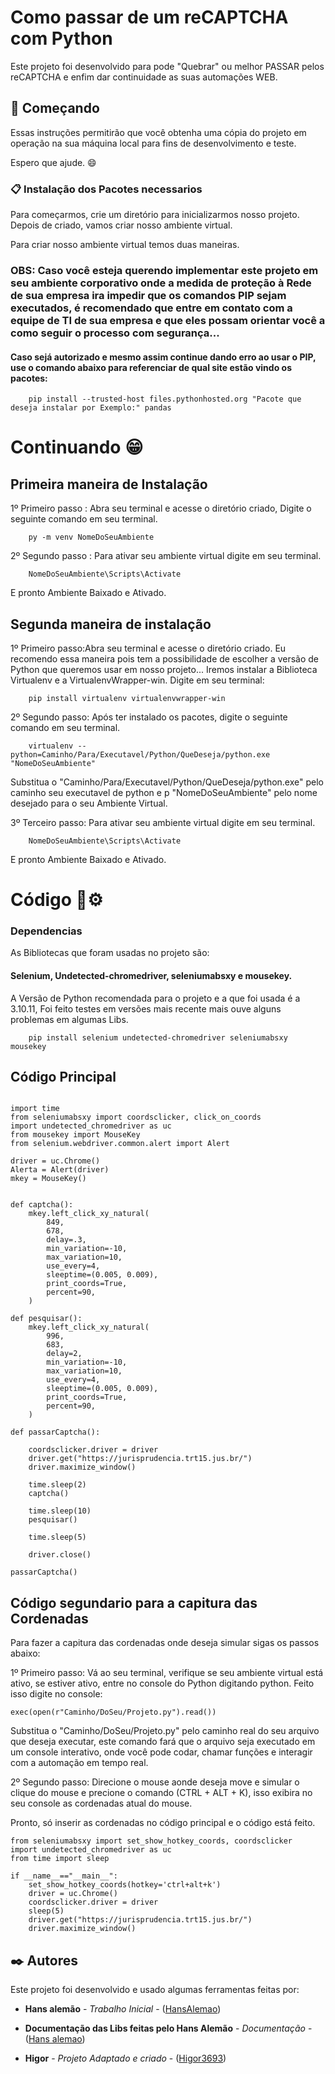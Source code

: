 # Como passar de um reCAPTCHA com Python

Este projeto foi desenvolvido para pode "Quebrar" ou melhor PASSAR pelos reCAPTCHA e enfim dar continuidade as suas automações WEB.

## 🚀 Começando

Essas instruções permitirão que você obtenha uma cópia do projeto em operação na sua máquina local para fins de desenvolvimento e teste.

Espero que ajude. 😄

### 📋 Instalação dos Pacotes necessarios

Para começarmos, crie um diretório para inicializarmos nosso projeto. Depois de criado, vamos criar nosso ambiente virtual.

Para criar nosso ambiente virtual temos duas maneiras.

### OBS: Caso você esteja querendo implementar este projeto em seu ambiente corporativo onde a medida de proteção à Rede de sua empresa ira impedir que os comandos PIP sejam executados, é recomendado que entre em contato com a equipe de TI de sua empresa e que eles possam orientar você a como seguir o processo com segurança... 

#### Caso sejá autorizado e mesmo assim continue dando erro ao usar o PIP, use o comando abaixo para referenciar de qual site estão vindo os pacotes:

```
    pip install --trusted-host files.pythonhosted.org "Pacote que deseja instalar por Exemplo:" pandas
```

# Continuando 😁

## Primeira maneira de Instalação

1º Primeiro passo : Abra seu terminal e acesse o diretório criado, Digite o seguinte comando em seu terminal.

```
    py -m venv NomeDoSeuAmbiente
```

2º Segundo passo : Para ativar seu ambiente virtual digite em seu terminal.

```
    NomeDoSeuAmbiente\Scripts\Activate
```

E pronto Ambiente Baixado e Ativado.

## Segunda maneira de instalação

1º Primeiro passo:Abra seu terminal e acesse o diretório criado. Eu recomendo essa maneira pois tem a possibilidade de escolher a versão de Python que queremos usar em nosso projeto... Iremos instalar a Biblioteca Virtualenv e a VirtualenvWrapper-win. Digite em seu terminal:

```
    pip install virtualenv virtualenvwrapper-win
```

2º Segundo passo: Após ter instalado os pacotes, digite o seguinte comando em seu terminal.

```
    virtualenv --python=Caminho/Para/Executavel/Python/QueDeseja/python.exe "NomeDoSeuAmbiente"
```

Substitua o "Caminho/Para/Executavel/Python/QueDeseja/python.exe" pelo caminho seu executavel de python e p "NomeDoSeuAmbiente" pelo nome desejado para o seu Ambiente Virtual.

3º Terceiro passo: Para ativar seu ambiente virtual digite em seu terminal.

```
    NomeDoSeuAmbiente\Scripts\Activate
```

E pronto Ambiente Baixado e Ativado.

# Código 🔩⚙️

### Dependencias

As Bibliotecas que foram usadas no projeto são:

#### Selenium, Undetected-chromedriver, seleniumabsxy e mousekey. 

A Versão de Python recomendada para o projeto e a que foi usada é a 3.10.11, Foi feito testes em versões mais recente mais ouve alguns problemas em algumas Libs.


```
    pip install selenium undetected-chromedriver seleniumabsxy mousekey
```

## Código Principal

```

import time
from seleniumabsxy import coordsclicker, click_on_coords
import undetected_chromedriver as uc
from mousekey import MouseKey
from selenium.webdriver.common.alert import Alert

driver = uc.Chrome()
Alerta = Alert(driver)
mkey = MouseKey()


def captcha():
    mkey.left_click_xy_natural(
        849,
        678,
        delay=.3,
        min_variation=-10,
        max_variation=10,
        use_every=4,
        sleeptime=(0.005, 0.009),
        print_coords=True,
        percent=90,
    )

def pesquisar():
    mkey.left_click_xy_natural(
        996,
        683,
        delay=2,
        min_variation=-10,
        max_variation=10,
        use_every=4,
        sleeptime=(0.005, 0.009),
        print_coords=True,
        percent=90,
    )

def passarCaptcha():

    coordsclicker.driver = driver
    driver.get("https://jurisprudencia.trt15.jus.br/")
    driver.maximize_window()

    time.sleep(2)
    captcha()

    time.sleep(10)
    pesquisar()

    time.sleep(5)

    driver.close()

passarCaptcha()
```

## Código segundario para a capitura das Cordenadas

Para fazer a capitura das cordenadas onde deseja simular sigas os passos abaixo:


1º Primeiro passo: Vá ao seu terminal, verifique se seu ambiente virtual está ativo, se estiver ativo, entre no console do Python digitando python. Feito isso digite no console:

```
exec(open(r"Caminho/DoSeu/Projeto.py").read())
```

Substitua o "Caminho/DoSeu/Projeto.py" pelo caminho real do seu arquivo que deseja executar, este comando fará que o arquivo seja executado em um console interativo, onde você pode codar, chamar funções e interagir com a automação em tempo real.


2º Segundo passo: Direcione o mouse aonde deseja move e simular o clique do mouse e precione o comando (CTRL + ALT + K), isso exibira no seu console as cordenadas atual do mouse.

Pronto, só inserir as cordenadas no código principal e o código está feito.

```
from seleniumabsxy import set_show_hotkey_coords, coordsclicker
import undetected_chromedriver as uc
from time import sleep

if __name__=="__main__":
    set_show_hotkey_coords(hotkey='ctrl+alt+k')
    driver = uc.Chrome()
    coordsclicker.driver = driver
    sleep(5)
    driver.get("https://jurisprudencia.trt15.jus.br/")
    driver.maximize_window()
```

## ✒️ Autores

Este projeto foi desenvolvido e usado algumas ferramentas feitas por:

* **Hans alemão** - *Trabalho Inicial* - ([HansAlemao](https://github.com/linkParaPerfil)) 

* **Documentação das Libs feitas pelo Hans Alemão** - *Documentação* - ([Hans alemao](pypi.org/user/hansalemao))

* **Higor** - *Projeto Adaptado e criado* - ([Higor3693](https://github.com/Higor3693?tab=projects))
